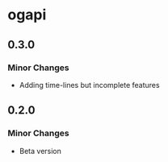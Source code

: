 # ogapi

## 0.3.0

### Minor Changes

- Adding time-lines but incomplete features

## 0.2.0

### Minor Changes

- Beta version
